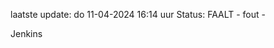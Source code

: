laatste update: 
do 11-04-2024 16:14   uur 
Status: FAALT - fout - 
<div class="service R">Jenkins</div>